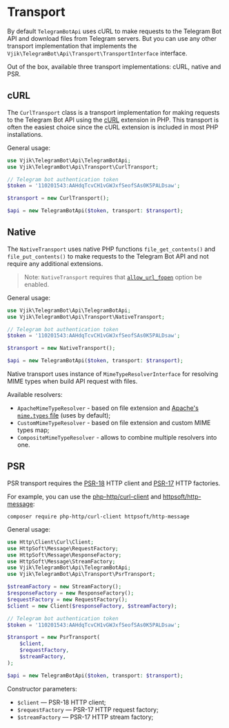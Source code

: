 # Transport

By default `TelegramBotApi` uses cURL to make requests to the Telegram Bot API and download files from Telegram servers.
But you can use any other transport implementation that implements
the `Vjik\TelegramBot\Api\Transport\TransportInterface` interface.

Out of the box, available three transport implementations: cURL, native and PSR.

## cURL

The `CurlTransport` class is a transport implementation for making requests to the Telegram Bot API using 
the [cURL](https://www.php.net/manual/book.curl.php) extension in PHP. This transport is often the easiest choice 
since the cURL extension is included in most PHP installations.

General usage:

```php
use Vjik\TelegramBot\Api\TelegramBotApi;
use Vjik\TelegramBot\Api\Transport\CurlTransport;

// Telegram bot authentication token
$token = '110201543:AAHdqTcvCH1vGWJxfSeofSAs0K5PALDsaw';

$transport = new CurlTransport();

$api = new TelegramBotApi($token, transport: $transport);
```

## Native

The `NativeTransport` uses native PHP functions `file_get_contents()` and `file_put_contents()` to make requests to 
the Telegram Bot API and not require any additional extensions.

> Note: `NativeTransport` requires that
> [`allow_url_fopen`](https://www.php.net/manual/en/filesystem.configuration.php#ini.allow-url-fopen) option be
> enabled.

General usage:

```php
use Vjik\TelegramBot\Api\TelegramBotApi;
use Vjik\TelegramBot\Api\Transport\NativeTransport;

// Telegram bot authentication token
$token = '110201543:AAHdqTcvCH1vGWJxfSeofSAs0K5PALDsaw';

$transport = new NativeTransport();

$api = new TelegramBotApi($token, transport: $transport);
```

Native transport uses instance of `MimeTypeResolverInterface` for resolving MIME types when build API request with
files. 

Available resolvers:

- `ApacheMimeTypeResolver` - based on file extension and 
  [Apache's `mime.types` file](https://svn.apache.org/repos/asf/httpd/httpd/tags/2.4.9/docs/conf/mime.types) (uses 
  by default);
- `CustomMimeTypeResolver` - based on file extension and custom MIME types map;
- `CompositeMimeTypeResolver` - allows to combine multiple resolvers into one.

## PSR

PSR transport requires the [PSR-18](https://www.php-fig.org/psr/psr-18/) HTTP client and [PSR-17](https://www.php-fig.org/psr/psr-17/) HTTP factories.

For example, you can use the [php-http/curl-client](https://github.com/php-http/curl-client) and [httpsoft/http-message](https://github.com/httpsoft/http-message):

```shell
composer require php-http/curl-client httpsoft/http-message
```

General usage:

```php
use Http\Client\Curl\Client;
use HttpSoft\Message\RequestFactory;
use HttpSoft\Message\ResponseFactory;
use HttpSoft\Message\StreamFactory;
use Vjik\TelegramBot\Api\TelegramBotApi;
use Vjik\TelegramBot\Api\Transport\PsrTransport;

$streamFactory = new StreamFactory();
$responseFactory = new ResponseFactory();
$requestFactory = new RequestFactory();
$client = new Client($responseFactory, $streamFactory);

// Telegram bot authentication token
$token = '110201543:AAHdqTcvCH1vGWJxfSeofSAs0K5PALDsaw';

$transport = new PsrTransport(
    $client,
    $requestFactory,
    $streamFactory,
);

$api = new TelegramBotApi($token, transport: $transport);
```

Constructor parameters:

- `$client` — PSR-18 HTTP client;
- `$requestFactory` — PSR-17 HTTP request factory;
- `$streamFactory` — PSR-17 HTTP stream factory;

